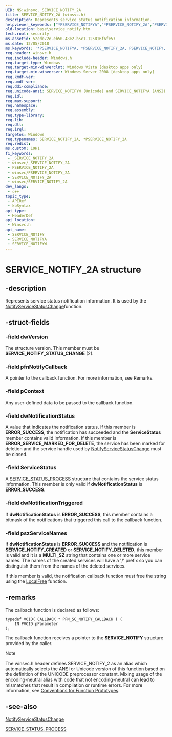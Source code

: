 ```yaml
---
UID: NS:winsvc._SERVICE_NOTIFY_2A
title: SERVICE_NOTIFY_2A (winsvc.h)
description: Represents service status notification information.
helpviewer_keywords: ["*PSERVICE_NOTIFYA","*PSERVICE_NOTIFY_2A","PSERVICE_NOTIFY","PSERVICE_NOTIFY structure pointer","SERVICE_NOTIFY","SERVICE_NOTIFY structure","SERVICE_NOTIFYA","SERVICE_NOTIFYW","SERVICE_NOTIFY_2","SERVICE_NOTIFY_2A","base.service_notify","winsvc/PSERVICE_NOTIFY","winsvc/SERVICE_NOTIFY","winsvc/SERVICE_NOTIFYA","winsvc/SERVICE_NOTIFYW"]
old-location: base\service_notify.htm
tech.root: security
ms.assetid: 52ede72e-eb50-48e2-b5c1-125816f6fe57
ms.date: 12/05/2018
ms.keywords: '*PSERVICE_NOTIFYA, *PSERVICE_NOTIFY_2A, PSERVICE_NOTIFY, PSERVICE_NOTIFY structure pointer, SERVICE_NOTIFY, SERVICE_NOTIFY structure, SERVICE_NOTIFYA, SERVICE_NOTIFYW, SERVICE_NOTIFY_2, SERVICE_NOTIFY_2A, base.service_notify, winsvc/PSERVICE_NOTIFY, winsvc/SERVICE_NOTIFY, winsvc/SERVICE_NOTIFYA, winsvc/SERVICE_NOTIFYW'
req.header: winsvc.h
req.include-header: Windows.h
req.target-type: Windows
req.target-min-winverclnt: Windows Vista [desktop apps only]
req.target-min-winversvr: Windows Server 2008 [desktop apps only]
req.kmdf-ver: 
req.umdf-ver: 
req.ddi-compliance: 
req.unicode-ansi: SERVICE_NOTIFYW (Unicode) and SERVICE_NOTIFYA (ANSI)
req.idl: 
req.max-support: 
req.namespace: 
req.assembly: 
req.type-library: 
req.lib: 
req.dll: 
req.irql: 
targetos: Windows
req.typenames: SERVICE_NOTIFY_2A, *PSERVICE_NOTIFY_2A
req.redist: 
ms.custom: 19H1
f1_keywords:
 - _SERVICE_NOTIFY_2A
 - winsvc/_SERVICE_NOTIFY_2A
 - PSERVICE_NOTIFY_2A
 - winsvc/PSERVICE_NOTIFY_2A
 - SERVICE_NOTIFY_2A
 - winsvc/SERVICE_NOTIFY_2A
dev_langs:
 - c++
topic_type:
 - APIRef
 - kbSyntax
api_type:
 - HeaderDef
api_location:
 - Winsvc.h
api_name:
 - SERVICE_NOTIFY
 - SERVICE_NOTIFYA
 - SERVICE_NOTIFYW
---
```


# SERVICE_NOTIFY_2A structure


## -description

Represents service status notification information. It is used by the <a href="https://docs.microsoft.com/windows/desktop/api/winsvc/nf-winsvc-notifyservicestatuschangea">NotifyServiceStatusChange</a>function.

## -struct-fields

### -field dwVersion

The structure version. This member must be <b>SERVICE_NOTIFY_STATUS_CHANGE</b> (2).

### -field pfnNotifyCallback

A pointer to the callback function. For more information, see Remarks.

### -field pContext

Any user-defined data to be passed to the callback function.

### -field dwNotificationStatus

A value that indicates the notification status. If this member is <b>ERROR_SUCCESS</b>, the notification has succeeded and the <b>ServiceStatus</b> member contains valid information. If this member is <b>ERROR_SERVICE_MARKED_FOR_DELETE</b>, the service has been marked for deletion and the service handle used by <a href="https://docs.microsoft.com/windows/desktop/api/winsvc/nf-winsvc-notifyservicestatuschangea">NotifyServiceStatusChange</a> must be closed.

### -field ServiceStatus

A <a href="https://docs.microsoft.com/windows/desktop/api/winsvc/ns-winsvc-service_status_process">SERVICE_STATUS_PROCESS</a> structure that contains the service status information. This member is only valid if <b>dwNotificationStatus</b> is <b>ERROR_SUCCESS</b>.

### -field dwNotificationTriggered

If <b>dwNotificationStatus</b> is <b>ERROR_SUCCESS</b>, this member contains a bitmask of the notifications that triggered this call to the callback function.

### -field pszServiceNames

If <b>dwNotificationStatus</b> is <b>ERROR_SUCCESS</b> and the notification is <b>SERVICE_NOTIFY_CREATED</b> or <b>SERVICE_NOTIFY_DELETED</b>, this member is valid and it is a <b>MULTI_SZ</b> string that contains one or more service names. The names of the created services will have a '/' prefix so you can distinguish them from the names of the deleted services.

If this member is valid, the notification callback function must free the string using the <a href="https://docs.microsoft.com/windows/desktop/api/winbase/nf-winbase-localfree">LocalFree</a> function.

## -remarks

The callback function is declared as follows:

<pre class="syntax" xml:space="preserve"><code>typedef VOID( CALLBACK * PFN_SC_NOTIFY_CALLBACK ) (
    IN PVOID pParameter 
);</code></pre>
The callback function receives a pointer to the <b>SERVICE_NOTIFY</b> structure provided by the caller.





> [!NOTE]
> The winsvc.h header defines SERVICE_NOTIFY_2 as an alias which automatically selects the ANSI or Unicode version of this function based on the definition of the UNICODE preprocessor constant. Mixing usage of the encoding-neutral alias with code that not encoding-neutral can lead to mismatches that result in compilation or runtime errors. For more information, see [Conventions for Function Prototypes](/windows/win32/intl/conventions-for-function-prototypes).

## -see-also

<a href="https://docs.microsoft.com/windows/desktop/api/winsvc/nf-winsvc-notifyservicestatuschangea">NotifyServiceStatusChange</a>



<a href="https://docs.microsoft.com/windows/desktop/api/winsvc/ns-winsvc-service_status_process">SERVICE_STATUS_PROCESS</a>

